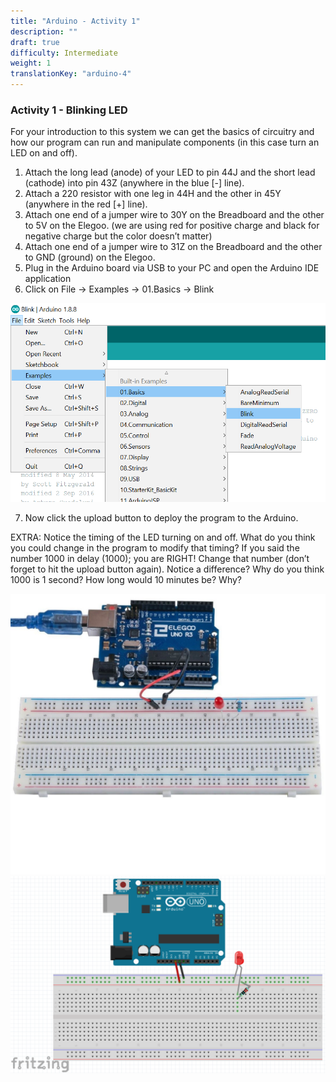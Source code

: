 ```yaml
---
title: "Arduino - Activity 1"
description: ""
draft: true
difficulty: Intermediate
weight: 1
translationKey: "arduino-4"
---
```



### Activity 1 - Blinking LED

For your introduction to this system we can get the basics of circuitry and how our program can run and manipulate components (in this case turn an LED on and off).

1.	Attach the long lead (anode) of your LED to pin 44J and the short lead (cathode) into pin 43Z (anywhere in the blue [-] line).
2.	Attach a 220 resistor with one leg in 44H and the other in 45Y (anywhere in the red [+] line).
3.	Attach one end of a jumper wire to 30Y on the Breadboard and the other to 5V on the Elegoo. (we are using red for positive charge and black for negative charge but the color doesn’t matter)
4.	Attach one end of a jumper wire to 31Z on the Breadboard and the other to GND (ground) on the Elegoo.
5.	Plug in the Arduino board via USB to your PC and open the Arduino IDE application
6.	Click on File -> Examples -> 01.Basics -> Blink

![Cannot load image](content\english\arduino\4-activity1\img4.png)

7.	Now click the upload button to deploy the program to the Arduino.

EXTRA: Notice the timing of the LED turning on and off. What do you think you could change in the program to modify that timing?
If you said the number 1000 in delay (1000); you are RIGHT!
Change that number (don’t forget to hit the upload button again).
Notice a difference? Why do you think 1000 is 1 second? How long would 10 minutes be? Why?

![Cannot load image](content\english\arduino\4-activity1\img5.png)
![Cannot load image](content\english\arduino\4-activity1\img6.png)